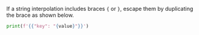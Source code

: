 If a string interpolation includes braces `{` or `}`, escape them by duplicating the brace as shown below.

```python
print(f'{{"key": "{value}"}}')
```